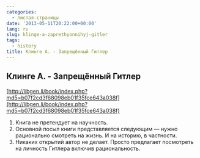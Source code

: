 ```yaml
---
categories:
  - листая-страницы
date: '2013-05-11T20:22:00+00:00'
lang: ru
slug: klinge-a-zaprethyonnihyj-gitler
tags:
  - history
title: Клинге А. - Запрещённый Гитлер
---
```



## Клинге А. - Запрещённый Гитлер

[http://libgen.li/book/index.php?md5=b07f2cd3f68098eb01f35fce643a038f](http://libgen.li/book/index.php?md5=b07f2cd3f68098eb01f35fce643a038f)  

1. Книга не претендует на научность.  
2. Основной посыл книги представляется следующим — нужно рационально смотреть на жизнь. И на историю, в частности. 
3. Никаких открытий автор не делает. Просто предлагает посмотреть на личность Гитлера включив рациональность.